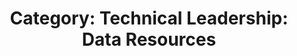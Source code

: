 ---
layout: category
title: 'Category: Technical Leadership: Data Resources'
tag: technical_leadership,data_resources
---